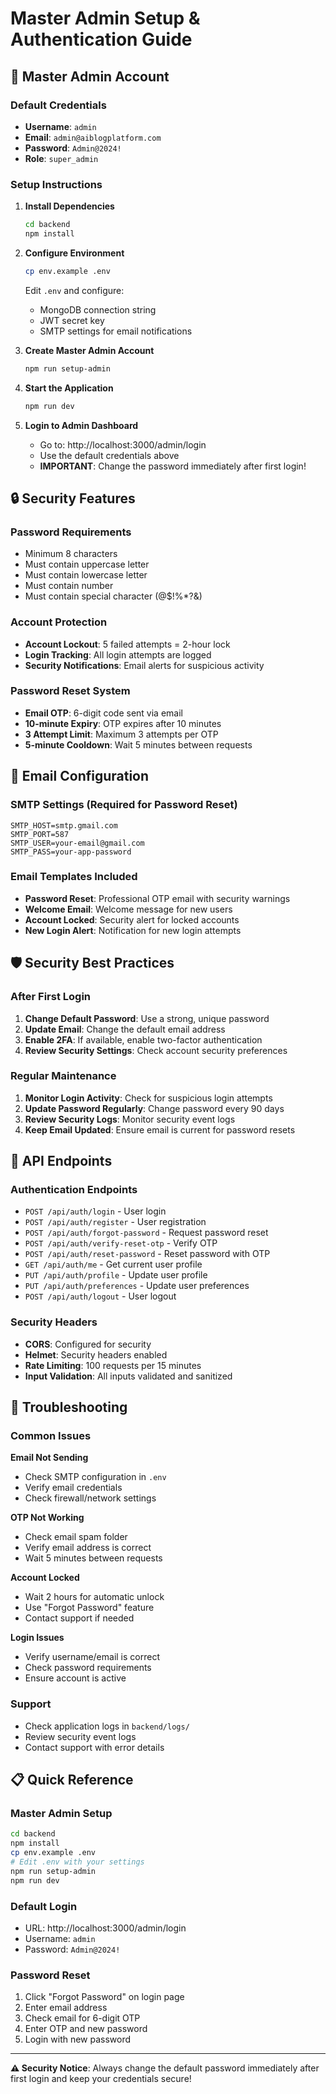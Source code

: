 # Master Admin Setup & Authentication Guide

## 🔐 Master Admin Account

### Default Credentials
- **Username**: `admin`
- **Email**: `admin@aiblogplatform.com`
- **Password**: `Admin@2024!`
- **Role**: `super_admin`

### Setup Instructions

1. **Install Dependencies**
   ```bash
   cd backend
   npm install
   ```

2. **Configure Environment**
   ```bash
   cp env.example .env
   ```
   
   Edit `.env` and configure:
   - MongoDB connection string
   - JWT secret key
   - SMTP settings for email notifications

3. **Create Master Admin Account**
   ```bash
   npm run setup-admin
   ```

4. **Start the Application**
   ```bash
   npm run dev
   ```

5. **Login to Admin Dashboard**
   - Go to: http://localhost:3000/admin/login
   - Use the default credentials above
   - **IMPORTANT**: Change the password immediately after first login!

## 🔒 Security Features

### Password Requirements
- Minimum 8 characters
- Must contain uppercase letter
- Must contain lowercase letter
- Must contain number
- Must contain special character (@$!%*?&)

### Account Protection
- **Account Lockout**: 5 failed attempts = 2-hour lock
- **Login Tracking**: All login attempts are logged
- **Security Notifications**: Email alerts for suspicious activity

### Password Reset System
- **Email OTP**: 6-digit code sent via email
- **10-minute Expiry**: OTP expires after 10 minutes
- **3 Attempt Limit**: Maximum 3 attempts per OTP
- **5-minute Cooldown**: Wait 5 minutes between requests

## 📧 Email Configuration

### SMTP Settings (Required for Password Reset)
```env
SMTP_HOST=smtp.gmail.com
SMTP_PORT=587
SMTP_USER=your-email@gmail.com
SMTP_PASS=your-app-password
```

### Email Templates Included
- **Password Reset**: Professional OTP email with security warnings
- **Welcome Email**: Welcome message for new users
- **Account Locked**: Security alert for locked accounts
- **New Login Alert**: Notification for new login attempts

## 🛡️ Security Best Practices

### After First Login
1. **Change Default Password**: Use a strong, unique password
2. **Update Email**: Change the default email address
3. **Enable 2FA**: If available, enable two-factor authentication
4. **Review Security Settings**: Check account security preferences

### Regular Maintenance
1. **Monitor Login Activity**: Check for suspicious login attempts
2. **Update Password Regularly**: Change password every 90 days
3. **Review Security Logs**: Monitor security event logs
4. **Keep Email Updated**: Ensure email is current for password resets

## 🔧 API Endpoints

### Authentication Endpoints
- `POST /api/auth/login` - User login
- `POST /api/auth/register` - User registration
- `POST /api/auth/forgot-password` - Request password reset
- `POST /api/auth/verify-reset-otp` - Verify OTP
- `POST /api/auth/reset-password` - Reset password with OTP
- `GET /api/auth/me` - Get current user profile
- `PUT /api/auth/profile` - Update user profile
- `PUT /api/auth/preferences` - Update user preferences
- `POST /api/auth/logout` - User logout

### Security Headers
- **CORS**: Configured for security
- **Helmet**: Security headers enabled
- **Rate Limiting**: 100 requests per 15 minutes
- **Input Validation**: All inputs validated and sanitized

## 🚨 Troubleshooting

### Common Issues

**Email Not Sending**
- Check SMTP configuration in `.env`
- Verify email credentials
- Check firewall/network settings

**OTP Not Working**
- Check email spam folder
- Verify email address is correct
- Wait 5 minutes between requests

**Account Locked**
- Wait 2 hours for automatic unlock
- Use "Forgot Password" feature
- Contact support if needed

**Login Issues**
- Verify username/email is correct
- Check password requirements
- Ensure account is active

### Support
- Check application logs in `backend/logs/`
- Review security event logs
- Contact support with error details

## 📋 Quick Reference

### Master Admin Setup
```bash
cd backend
npm install
cp env.example .env
# Edit .env with your settings
npm run setup-admin
npm run dev
```

### Default Login
- URL: http://localhost:3000/admin/login
- Username: `admin`
- Password: `Admin@2024!`

### Password Reset
1. Click "Forgot Password" on login page
2. Enter email address
3. Check email for 6-digit OTP
4. Enter OTP and new password
5. Login with new password

---

**⚠️ Security Notice**: Always change the default password immediately after first login and keep your credentials secure!
